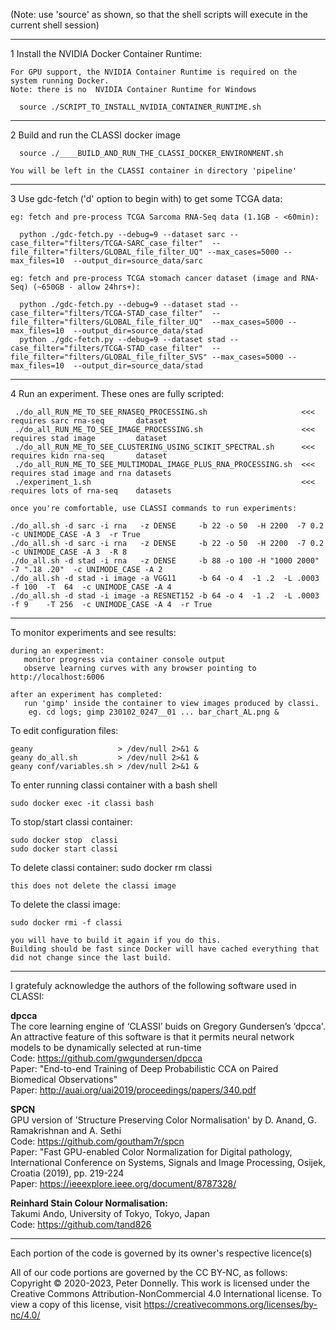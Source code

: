 
(Note: use 'source' as shown, so that the shell scripts will execute in the current shell session)  
 
---
1   Install the NVIDIA Docker Container Runtime:

    For GPU support, the NVIDIA Container Runtime is required on the system running Docker.
    Note: there is no  NVIDIA Container Runtime for Windows
    
      source ./SCRIPT_TO_INSTALL_NVIDIA_CONTAINER_RUNTIME.sh

---
2   Build and run the CLASSI docker image 
 
      source ./____BUILD_AND_RUN_THE_CLASSI_DOCKER_ENVIRONMENT.sh  
      
    You will be left in the CLASSI container in directory 'pipeline'
      
---
3  Use gdc-fetch ('d' option to begin with) to get some TCGA data:  
 
    eg: fetch and pre-process TCGA Sarcoma RNA-Seq data (1.1GB - <60min):  
    
      python ./gdc-fetch.py --debug=9 --dataset sarc --case_filter="filters/TCGA-SARC_case_filter"  --file_filter="filters/GLOBAL_file_filter_UQ" --max_cases=5000 --max_files=10  --output_dir=source_data/sarc  

    eg: fetch and pre-process TCGA stomach cancer dataset (image and RNA-Seq) (~650GB - allow 24hrs+):   
    
      python ./gdc-fetch.py --debug=9 --dataset stad --case_filter="filters/TCGA-STAD_case_filter"  --file_filter="filters/GLOBAL_file_filter_UQ"  --max_cases=5000 --max_files=10  --output_dir=source_data/stad  
      python ./gdc-fetch.py --debug=9 --dataset stad --case_filter="filters/TCGA-STAD_case_filter"  --file_filter="filters/GLOBAL_file_filter_SVS" --max_cases=5000 --max_files=10  --output_dir=source_data/stad  

---
4   Run an experiment. These ones are fully scripted:

     ./do_all_RUN_ME_TO_SEE_RNASEQ_PROCESSING.sh                     <<< requires sarc rna-seq       dataset
     ./do_all_RUN_ME_TO_SEE_IMAGE_PROCESSING.sh                      <<< requires stad image         dataset
     ./do_all_RUN_ME_TO_SEE_CLUSTERING_USING_SCIKIT_SPECTRAL.sh      <<< requires kidn rna-seq       dataset
     ./do_all_RUN_ME_TO_SEE_MULTIMODAL_IMAGE_PLUS_RNA_PROCESSING.sh  <<< requires stad image and rna datasets
     ./experiment_1.sh                                               <<< requires lots of rna-seq    datasets
    
    once you're comfortable, use CLASSI commands to run experiments:
    
    ./do_all.sh -d sarc -i rna   -z DENSE     -b 22 -o 50  -H 2200  -7 0.2                -c UNIMODE_CASE -A 3  -r True
    ./do_all.sh -d sarc -i rna   -z DENSE     -b 22 -o 50  -H 2200  -7 0.2                -c UNIMODE_CASE -A 3  -R 8
    ./do_all.sh -d stad -i rna   -z DENSE     -b 88 -o 100 -H "1000 2000"   -7 ".18 .20"  -c UNIMODE_CASE -A 2
    ./do_all.sh -d stad -i image -a VGG11     -b 64 -o 4  -1 .2  -L .0003 -f 100  -T  64  -c UNIMODE_CASE -A 4
    ./do_all.sh -d stad -i image -a RESNET152 -b 64 -o 4  -1 .2  -L .0003 -f 9    -T 256  -c UNIMODE_CASE -A 4  -r True
     
---
 To monitor experiments and see results:

    during an experiment:
       monitor progress via container console output
       observe learning curves with any browser pointing to http://localhost:6006
       
    after an experiment has completed:
       run 'gimp' inside the container to view images produced by classi. 
        eg. cd logs; gimp 230102_0247__01 ... bar_chart_AL.png &

 To edit configuration files:

    geany                   > /dev/null 2>&1 &
    geany do_all.sh         > /dev/null 2>&1 &
    geany conf/variables.sh > /dev/null 2>&1 &

 To enter running classi container with a bash shell

    sudo docker exec -it classi bash

 To stop/start classi container:

    sudo docker stop  classi
    sudo docker start classi

 To delete classi container:
    sudo docker rm classi

    this does not delete the classi image

 To delete the classi image:

    sudo docker rmi -f classi

    you will have to build it again if you do this. 
    Building should be fast since Docker will have cached everything that did not change since the last build.






---
I gratefuly acknowledge the authors of the following software used in CLASSI:

**dpcca**  
The core learning engine of ‘CLASSI’ buids on Gregory Gundersen’s ‘dpcca'. 
      An attractive feature of this software is that it permits neural network models to be dynamically selected at run-time  
Code: https://github.com/gwgundersen/dpcca  
Paper: "End-to-end Training of Deep Probabilistic CCA on Paired Biomedical Observations"  
Paper: http://auai.org/uai2019/proceedings/papers/340.pdf  

**SPCN**  
GPU version of 'Structure Preserving Color Normalisation' by D. Anand, G. Ramakrishnan and A. Sethi  
Code:  https://github.com/goutham7r/spcn  
Paper: "Fast GPU-enabled Color Normalization for Digital pathology, International Conference on Systems, 
        Signals and Image Processing, Osijek, Croatia (2019), pp. 219-224  
Paper: https://ieeexplore.ieee.org/document/8787328/  

**Reinhard Stain Colour Normalisation:**  
Takumi Ando, University of Tokyo, Tokyo, Japan  
Code: https://github.com/tand826  
  
---
Each portion of the code is governed by its owner's respective licence(s)

All of our code portions are governed by the CC BY-NC, as follows:
Copyright © 2020-2023, Peter Donnelly. This work is licensed under the Creative Commons Attribution-NonCommercial 4.0 International license.
To view a copy of this license, visit https://creativecommons.org/licenses/by-nc/4.0/


